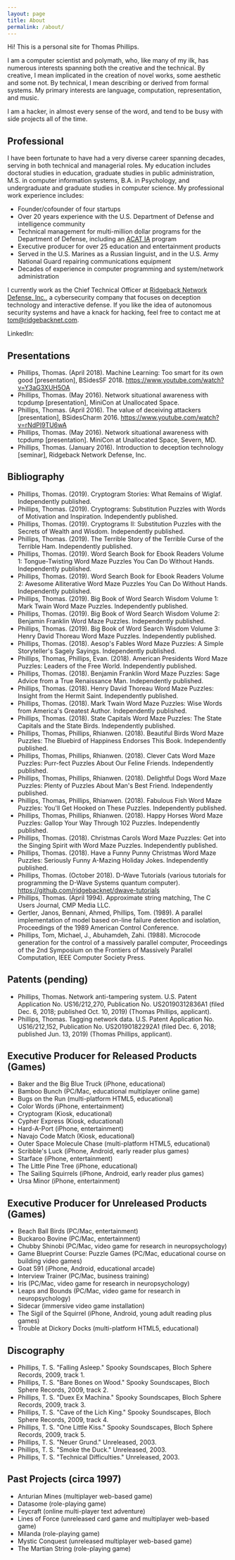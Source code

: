 ```yaml
---
layout: page
title: About
permalink: /about/
---
```


Hi! This is a personal site for Thomas Phillips.

I am a computer scientist and polymath, who, like many of my ilk, has numerous interests spanning both the creative and the technical.
By creative, I mean implicated in the creation of novel works, some aesthetic and some not.
By technical, I mean describing or derived from formal systems.
My primary interests are language, computation, representation, and music.

I am a hacker, in almost every sense of the word, and tend to be busy with side projects all of the time.

## Professional

I have been fortunate to have had a very diverse career spanning decades, serving in both technical and managerial roles.
My education includes doctoral studies in education, graduate studies in public administration, M.S. in computer information systems, B.A. in Psychology, and undergraduate and graduate studies in computer science.
My professional work experience includes:

- Founder/cofounder of four startups
- Over 20 years experience with the U.S. Department of Defense and intelligence community
- Technical management for multi-million dollar programs for the Department of Defense, including an <a href="https://aida.mitre.org/acat/">ACAT IA</a> program
- Executive producer for over 25 education and entertainment products
- Served in the U.S. Marines as a Russian linguist, and in the U.S. Army National Guard repairing communications equipment
- Decades of experience in computer programming and system/network administration

I currently work as the Chief Technical Officer at <a href="http://www.ridgebacknet.com">Ridgeback Network Defense, Inc.</a>, a cybersecurity company that focuses on deception technology and interactive defense. If you like the idea of autonomous security systems and have a knack for hacking, feel free to contact me at tom@ridgebacknet.com.

LinkedIn: [](https://www.linkedin.com/in/thomas-phillips-5a25a74/)

## Presentations

- Phillips, Thomas. (April 2018). Machine Learning: Too smart for its own good [presentation], BSidesSF 2018. https://www.youtube.com/watch?v=Y3aG3XUH5OA
- Phillips, Thomas. (May 2016). Network situational awareness with tcpdump [presentation], MiniCon at Unallocated Space.
- Phillips, Thomas. (April 2016). The value of deceiving attackers [presentation], BSidesCharm 2016. https://www.youtube.com/watch?v=rNdPI9TU6wA
- Phillips, Thomas. (May 2016). Network situational awareness with tcpdump [presentation]. MiniCon at Unallocated Space, Severn, MD.
- Phillips, Thomas. (January 2016). Introduction to deception technology [seminar], Ridgeback Network Defense, Inc.

## Bibliography

- Phillips, Thomas. (2019). Cryptogram Stories: What Remains of Wiglaf. Independently published.
- Phillips, Thomas. (2019). Cryptograms: Substitution Puzzles with Words of Motivation and Inspiration. Independently published.
- Phillips, Thomas. (2019). Cryptograms II: Substitution Puzzles with the Secrets of Wealth and Wisdom. Independently published.
- Phillips, Thomas. (2019). The Terrible Story of the Terrible Curse of the Terrible Ham. Independently published.
- Phillips, Thomas. (2019). Word Search Book for Ebook Readers Volume 1: Tongue-Twisting Word Maze Puzzles You Can Do Without Hands. Independently published.
- Phillips, Thomas. (2019). Word Search Book for Ebook Readers Volume 2: Awesome Alliterative Word Maze Puzzles You Can Do Without Hands. Independently published.
- Phillips, Thomas. (2019). Big Book of Word Search Wisdom Volume 1: Mark Twain Word Maze Puzzles. Independently published.
- Phillips, Thomas. (2019). Big Book of Word Search Wisdom Volume 2: Benjamin Franklin Word Maze Puzzles. Independently published.
- Phillips, Thomas. (2019). Big Book of Word Search Wisdom Volume 3: Henry David Thoreau Word Maze Puzzles. Independently published.
- Phillips, Thomas. (2018). Aesop's Fables Word Maze Puzzles: A Simple Storyteller's Sagely Sayings. Independently published.
- Phillips, Thomas, Phillips, Evan. (2018). American Presidents Word Maze Puzzles: Leaders of the Free World. Independently published.
- Phillips, Thomas. (2018). Benjamin Franklin Word Maze Puzzles: Sage Advice from a True Renaissance Man. Independently published.
- Phillips, Thomas. (2018). Henry David Thoreau Word Maze Puzzles: Insight from the Hermit Saint. Independently published.
- Phillips, Thomas. (2018). Mark Twain Word Maze Puzzles: Wise Words from America's Greatest Author. Independently published.
- Phillips, Thomas. (2018). State Capitals Word Maze Puzzles: The State Capitals and the State Birds. Independently published.
- Phillips, Thomas, Phillips, Rhianwen. (2018). Beautiful Birds Word Maze Puzzles: The Bluebird of Happiness Endorses This Book. Independently published.
- Phillips, Thomas, Phillips, Rhianwen. (2018). Clever Cats Word Maze Puzzles: Purr-fect Puzzles About Our Feline Friends. Independently published.
- Phillips, Thomas, Phillips, Rhianwen. (2018). Delightful Dogs Word Maze Puzzles: Plenty of Puzzles About Man's Best Friend. Independently published.
- Phillips, Thomas, Phillips, Rhianwen. (2018). Fabulous Fish Word Maze Puzzles: You'll Get Hooked on These Puzzles. Independently published.
- Phillips, Thomas, Phillips, Rhianwen. (2018). Happy Horses Word Maze Puzzles: Gallop Your Way Through 102 Puzzles. Independently published.
- Phillips, Thomas. (2018). Christmas Carols Word Maze Puzzles: Get into the Singing Spirit with Word Maze Puzzles. Independently published.
- Phillips, Thomas. (2018). Have a Funny Punny Christmas Word Maze Puzzles: Seriously Funny A-Mazing Holiday Jokes. Independently published. 
- Phillips, Thomas. (October 2018). D-Wave Tutorials (various tutorials for programming the D-Wave Systems quantum computer). https://github.com/ridgebacknet/dwave-tutorials
- Phillips, Thomas. (April 1994). Approximate string matching, The C Users Journal, CMP Media LLC.
- Gertler, Janos, Bennani, Ahmed, Phillips, Tom. (1989). A parallel implementation of model based on-line failure detection and isolation, Proceedings of the 1989 American Control Conference.
- Phillips, Tom, Michael, J., Abuhamdeh, Zahi. (1988). Microcode generation for the control of a massively parallel computer, Proceedings of the 2nd Symposium on the Frontiers of Massively Parallel Computation, IEEE Computer Society Press.

## Patents (pending)

- Phillips, Thomas. Network anti-tampering system. U.S. Patent Application No. US16/212,270, Publication No. US20190312836A1 (filed Dec. 6, 2018; published Oct. 10, 2019) (Thomas Phillips, applicant).
- Phillips, Thomas. Tagging network data. U.S. Patent Application No. US16/212,152, Publication No. US20190182292A1 (filed Dec. 6, 2018; published Jun. 13, 2019) (Thomas Phillips, applicant).

## Executive Producer for Released Products (Games)

- Baker and the Big Blue Truck (iPhone, educational)
- Bamboo Bunch (PC/Mac, educational multiplayer online game)
- Bugs on the Run (multi-platform HTML5, educational)
- Color Words (iPhone, entertainment)
- Cryptogram (Kiosk, educational)
- Cypher Express (Kiosk, educational)
- Hard-A-Port (iPhone, entertainment)
- Navajo Code Match (Kiosk, educational)
- Outer Space Molecule Chase (multi-platform HTML5, educational)
- Scribble's Luck (iPhone, Android, early reader plus games)
- Starface (iPhone, entertainment)
- The Little Pine Tree (iPhone, educational)
- The Sailing Squirrels (iPhone, Android, early reader plus games)
- Ursa Minor (iPhone, entertainment)

## Executive Producer for Unreleased Products (Games)

- Beach Ball Birds (PC/Mac, entertainment)
- Buckaroo Bovine (PC/Mac, entertainment)
- Chubby Shinobi (PC/Mac, video game for research in neuropsychology)
- Game Blueprint Course: Puzzle Games (PC/Mac, educational course on building video games)
- Goat 591 (iPhone, Android, educational arcade)
- Interview Trainer (PC/Mac, business training)
- Iris (PC/Mac, video game for research in neuropsychology)
- Leaps and Bounds (PC/Mac, video game for research in neuropsychology)
- Sidecar (immersive video game installation)
- The Sigil of the Squirrel (iPhone, Android, young adult reading plus games)
- Trouble at Dickory Docks (multi-platform HTML5, educational)

## Discography

- Phillips, T. S. "Falling Asleep." Spooky Soundscapes, Bloch Sphere Records, 2009, track 1.
- Phillips, T. S. "Bare Bones on Wood." Spooky Soundscapes, Bloch Sphere Records, 2009, track 2.
- Phillips, T. S. "Duex Ex Machina." Spooky Soundscapes, Bloch Sphere Records, 2009, track 3.
- Phillips, T. S. "Cave of the Lich King." Spooky Soundscapes, Bloch Sphere Records, 2009, track 4.
- Phillips, T. S. "One Little Kiss." Spooky Soundscapes, Bloch Sphere Records, 2009, track 5.
- Phillips, T. S. "Neuer Grund." Unreleased, 2003.
- Phillips, T. S. "Smoke the Duck." Unreleased, 2003.
- Phillips, T. S. "Technical Difficulties." Unreleased, 2003.

## Past Projects (circa 1997)

- Anturian Mines (multiplayer web-based game)
- Datasome (role-playing game)
- Feycraft (online multi-player text adventure)
- Lines of Force (unreleased card game and multiplayer web-based game)
- Milanda (role-playing game)
- Mystic Conquest (unreleased multiplayer web-based game)
- The Martian String (role-playing game)
